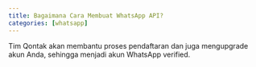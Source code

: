 ```yaml
---
title: Bagaimana Cara Membuat WhatsApp API?
categories: [whatsapp]
---
```


Tim Qontak akan membantu proses pendaftaran dan juga mengupgrade akun Anda, sehingga menjadi akun WhatsApp verified.